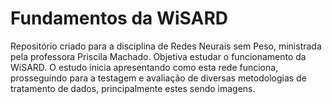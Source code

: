 # Fundamentos da WiSARD

Repositório criado para a disciplina de Redes Neurais sem Peso, ministrada pela professora Priscila Machado. Objetiva estudar o funcionamento da WiSARD. O estudo inicia apresentando como esta rede funciona, prosseguindo para a testagem e avaliação de diversas metodologias de tratamento de dados, principalmente estes sendo imagens.
